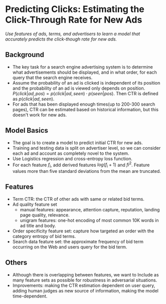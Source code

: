 # Predicting Clicks: Estimating the Click-Through Rate for New Ads

*Use features of ads, terms, and advertisers to learn a model that accurately predicts the click-though rate for new ads.*

## Background

- The key task for a search engine advertising system is to determine what advertisements should be displayed, and in what order, for each query that the search engine receives. 
- Assume the probability of an ad is clicked is independent of its position and the probability of an ad is viewed only depends on position. $P(click|ad,pos)=p(click|ad, seen) \cdot p(seen|pos)$. Then CTR is defined as $p(click|ad, seen)$.
- For ads that has been displayed enough times(up to 200-300 search pages), CTR can be estimated based on historical information, but this doesn't work for new ads.

## Model Basics

- The goal is to create a model to predict initial CTR for new ads.
- Training and testing data is split on advertiser level, so we can consider each ad and account as completely novel to the system.
- Use Logistics regression and cross-entropy loss function.
- For each feature $f_i$, add derived features $log(f_i+1)$ and $fi^2$. Feature values more than five standard deviations from the mean are truncated.

## Features

- Term CTR: the CTR of other ads with same or related bid terms.
- Ad quality feature set
  - manual features: appearance, attention capture, reputation, landing page quality, relevance.
  - unigram features: one-hot encoding of most common 10K words in ad title and body.
- Order specificity feature set: capture how targeted an order with the category entropy of bid terms.
- Search data feature set: the approximate frequency of bid term occurring on the Web and users query for the bid term.

## Others

- Although there is overlapping between features, we want to Include as many feature sets as possible for robustness in adversarial situations.
- Improvements: making the CTR estimation dependent on user query, adding human judges as new source of information, making the model time-dependent.